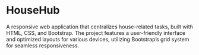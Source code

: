# HouseHub
A responsive web application that centralizes house-related tasks, built with HTML, CSS, and Bootstrap. The project features a user-friendly interface and optimized layouts for various devices, utilizing Bootstrap’s grid system for seamless responsiveness.
